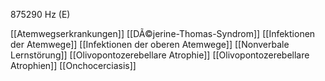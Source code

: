 875290 Hz (E)

[[Atemwegserkrankungen]]
[[DÃ©jerine-Thomas-Syndrom]]
[[Infektionen der Atemwege]]
[[Infektionen der oberen Atemwege]]
[[Nonverbale Lernstörung]]
[[Olivopontozerebellare Atrophie]]
[[Olivopontozerebellare Atrophien]]
[[Onchocerciasis]]